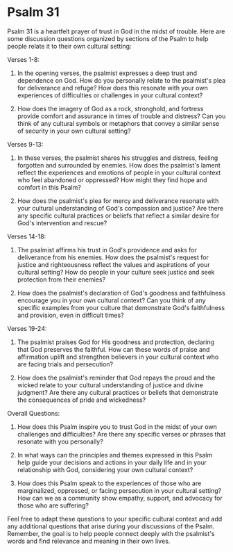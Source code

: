 # Psalm 31

Psalm 31 is a heartfelt prayer of trust in God in the midst of trouble. Here are some discussion questions organized by sections of the Psalm to help people relate it to their own cultural setting:

Verses 1-8:

1. In the opening verses, the psalmist expresses a deep trust and dependence on God. How do you personally relate to the psalmist's plea for deliverance and refuge? How does this resonate with your own experiences of difficulties or challenges in your cultural context?

2. How does the imagery of God as a rock, stronghold, and fortress provide comfort and assurance in times of trouble and distress? Can you think of any cultural symbols or metaphors that convey a similar sense of security in your own cultural setting?

Verses 9-13:

1. In these verses, the psalmist shares his struggles and distress, feeling forgotten and surrounded by enemies. How does the psalmist's lament reflect the experiences and emotions of people in your cultural context who feel abandoned or oppressed? How might they find hope and comfort in this Psalm?

2. How does the psalmist's plea for mercy and deliverance resonate with your cultural understanding of God's compassion and justice? Are there any specific cultural practices or beliefs that reflect a similar desire for God's intervention and rescue?

Verses 14-18:

1. The psalmist affirms his trust in God's providence and asks for deliverance from his enemies. How does the psalmist's request for justice and righteousness reflect the values and aspirations of your cultural setting? How do people in your culture seek justice and seek protection from their enemies?

2. How does the psalmist's declaration of God's goodness and faithfulness encourage you in your own cultural context? Can you think of any specific examples from your culture that demonstrate God's faithfulness and provision, even in difficult times?

Verses 19-24:

1. The psalmist praises God for His goodness and protection, declaring that God preserves the faithful. How can these words of praise and affirmation uplift and strengthen believers in your cultural context who are facing trials and persecution?

2. How does the psalmist's reminder that God repays the proud and the wicked relate to your cultural understanding of justice and divine judgment? Are there any cultural practices or beliefs that demonstrate the consequences of pride and wickedness?

Overall Questions:

1. How does this Psalm inspire you to trust God in the midst of your own challenges and difficulties? Are there any specific verses or phrases that resonate with you personally?

2. In what ways can the principles and themes expressed in this Psalm help guide your decisions and actions in your daily life and in your relationship with God, considering your own cultural context?

3. How does this Psalm speak to the experiences of those who are marginalized, oppressed, or facing persecution in your cultural setting? How can we as a community show empathy, support, and advocacy for those who are suffering?

Feel free to adapt these questions to your specific cultural context and add any additional questions that arise during your discussions of the Psalm. Remember, the goal is to help people connect deeply with the psalmist's words and find relevance and meaning in their own lives.